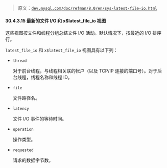 > 原文：[`dev.mysql.com/doc/refman/8.0/en/sys-latest-file-io.html`](https://dev.mysql.com/doc/refman/8.0/en/sys-latest-file-io.html)

#### 30.4.3.15 最新的文件 I/O 和 x$latest_file_io 视图

这些视图按文件和线程分组总结文件 I/O 活动。默认情况下，按最近的 I/O 排序行。

`latest_file_io` 和 `x$latest_file_io` 视图具有以下列：

+   `thread`

    对于前台线程，与线程相关联的帐户（以及 TCP/IP 连接的端口号）。对于后台线程，线程名称和线程 ID。

+   `file`

    文件路径名。

+   `latency`

    文件 I/O 事件的等待时间。

+   `operation`

    操作类型。

+   `requested`

    请求的数据字节数。
